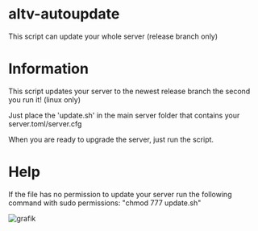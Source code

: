 # altv-autoupdate
This script can update your whole server (release branch only)

# Information
This script updates your server to the newest release branch the second you run it! (linux only)

Just place the 'update.sh' in the main server folder that contains your server.toml/server.cfg

When you are ready to upgrade the server, just run the script.

# Help
If the file has no permission to update your server run the following command with sudo permissions: "chmod 777 update.sh"

![grafik](https://cdn.discordapp.com/attachments/886049966462754896/1150185794993148015/image.png)
